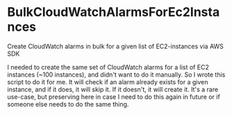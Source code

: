 # BulkCloudWatchAlarmsForEc2Instances
Create CloudWatch alarms in bulk for a given list of EC2-instances via AWS SDK

I needed to create the same set of CloudWatch alarms for a list of EC2 instances (~100 instances), and didn't want to do it manually. So I wrote this script to do it for me.
It will check if an alarm already exists for a given instance, and if it does, it will skip it. If it doesn't, it will create it.
It's a rare use-case, but preserving here in case I need to do this again in future or if someone else needs to do the same thing.
